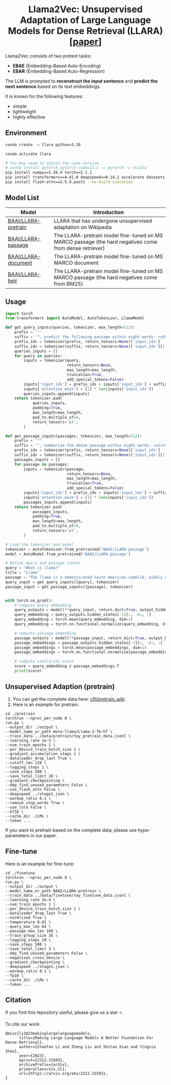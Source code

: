 <div align="center">
<h1> Llama2Vec: Unsupervised Adaptation of Large Language Models for Dense Retrieval (LLARA) [<a href="https://arxiv.org/abs/2312.15503">paper</a>]</h1>
</div>

Llama2Vec consists of two pretext tasks:
- **EBAE** (Embedding-Based Auto-Encoding)
- **EBAR** (Embedding-Based Auto-Regression)

The LLM is prompted to **reconstruct the input sentence** and **predict the next sentence** based on its text embeddings.

It is known for the following features:
- simple
- lightweight
- highly effective

## Environment
```bash
conda create -n llara python=3.10

conda activate llara

# You may need to adjust the cuda version
# conda install pytorch pytorch-cuda=12.1 -c pytorch -c nvidia
pip install numpy==1.26.4 torch==2.1.1
pip install transformers==4.41.0 deepspeed==0.14.2 accelerate datasets peft pandas
pip install flash-attn==2.5.9.post1 --no-build-isolation
```

## Model List

| Model                                                        | Introduction                                                 |
| ------------------------------------------------------------ | ------------------------------------------------------------ |
| [BAAI/LLARA-pretrain](https://huggingface.co/BAAI/LLARA-pretrain) | LLARA that has undergone unsupervised adaptation on Wikipedia |
| [BAAI/LLARA-passage](https://huggingface.co/BAAI/LLARA-passage) | The LLARA-pretrain model fine-tuned on MS MARCO passage (the hard negatives come from dense retriever) |
| [BAAI/LLARA-document](https://huggingface.co/BAAI/LLARA-document) | The LLARA-pretrain model fine-tuned on MS MARCO document     |
| [BAAI/LLARA-beir](https://huggingface.co/BAAI/LLARA-beir)    | The LLARA-pretrain model fine-tuned on MS MARCO passage (the hard negatives come from BM25) |

## Usage

```python
import torch
from transformers import AutoModel, AutoTokenizer, LlamaModel

def get_query_inputs(queries, tokenizer, max_length=512):
    prefix = '"'
    suffix = '", predict the following passage within eight words: <s9><s10><s11><s12><s13><s14><s15><s16>'
    prefix_ids = tokenizer(prefix, return_tensors=None)['input_ids']
    suffix_ids = tokenizer(suffix, return_tensors=None)['input_ids'][1:]
    queries_inputs = []
    for query in queries:
        inputs = tokenizer(query,
                           return_tensors=None,
                           max_length=max_length,
                           truncation=True,
                           add_special_tokens=False)
        inputs['input_ids'] = prefix_ids + inputs['input_ids'] + suffix_ids
        inputs['attention_mask'] = [1] * len(inputs['input_ids'])
        queries_inputs.append(inputs)
    return tokenizer.pad(
            queries_inputs,
            padding=True,
            max_length=max_length,
            pad_to_multiple_of=8,
            return_tensors='pt',
        )

def get_passage_inputs(passages, tokenizer, max_length=512):
    prefix = '"'
    suffix = '", summarize the above passage within eight words: <s1><s2><s3><s4><s5><s6><s7><s8>'
    prefix_ids = tokenizer(prefix, return_tensors=None)['input_ids']
    suffix_ids = tokenizer(suffix, return_tensors=None)['input_ids'][1:]
    passages_inputs = []
    for passage in passages:
        inputs = tokenizer(passage,
                           return_tensors=None,
                           max_length=max_length,
                           truncation=True,
                           add_special_tokens=False)
        inputs['input_ids'] = prefix_ids + inputs['input_ids'] + suffix_ids
        inputs['attention_mask'] = [1] * len(inputs['input_ids'])
        passages_inputs.append(inputs)
    return tokenizer.pad(
            passages_inputs,
            padding=True,
            max_length=max_length,
            pad_to_multiple_of=8,
            return_tensors='pt',
        )

# Load the tokenizer and model
tokenizer = AutoTokenizer.from_pretrained('BAAI/LLARA-passage')
model = AutoModel.from_pretrained('BAAI/LLARA-passage')

# Define query and passage inputs
query = "What is llama?"
title = "Llama"
passage = "The llama is a domesticated South American camelid, widely used as a meat and pack animal by Andean cultures since the pre-Columbian era."
query_input = get_query_inputs([query], tokenizer)
passage_input = get_passage_inputs([passage], tokenizer)


with torch.no_grad():
    # compute query embedding
    query_outputs = model(**query_input, return_dict=True, output_hidden_states=True)
    query_embedding = query_outputs.hidden_states[-1][:, -8:, :]
    query_embedding = torch.mean(query_embedding, dim=1)
    query_embedding = torch.nn.functional.normalize(query_embedding, dim=-1)

    # compute passage embedding
    passage_outputs = model(**passage_input, return_dict=True, output_hidden_states=True)
    passage_embeddings = passage_outputs.hidden_states[-1][:, -8:, :]
    passage_embeddings = torch.mean(passage_embeddings, dim=1)
    passage_embeddings = torch.nn.functional.normalize(passage_embeddings, dim=-1)

    # compute similarity score
    score = query_embedding @ passage_embeddings.T
    print(score)

```

## Unsupervised Adaption (pretrain)
1. You can get the complete data here: [cfli/pretrain_wiki](https://huggingface.co/datasets/cfli/pretrain_wiki)
2. Here is an example for pretrain:
```shell
cd ./pretrain
torchrun --nproc_per_node 8 \
run.py \
--output_dir ./output \
--model_name_or_path meta-llama/Llama-2-7b-hf \
--train_data ../data/pretrain/toy_pretrain_data.jsonl \
--learning_rate 1e-5 \
--num_train_epochs 1 \
--per_device_train_batch_size 1 \
--gradient_accumulation_steps 1 \
--dataloader_drop_last True \
--cutoff_len 128 \
--logging_steps 1 \
--save_steps 500 \
--save_total_limit 20 \
--gradient_checkpointing \
--ddp_find_unused_parameters False \
--use_flash_attn False \
--deepspeed ../stage1.json \
--warmup_ratio 0.1 \
--remove_stop_words True \
--use_lora False \
--bf16 \
--cache_dir ./LMs \
--token ...
```
If you want to pretrain based on the complete data, please use hype-parameters in our paper.

## Fine-tune

Here is an example for fine-tune:
```shell
cd ./finetune
torchrun --nproc_per_node 8 \
run.py \
--output_dir ./output \
--model_name_or_path BAAI/LLARA-pretrain \
--train_data ../data/finetune/toy_finetune_data.jsonl \
--learning_rate 3e-4 \
--num_train_epochs 1 \
--per_device_train_batch_size 1 \
--dataloader_drop_last True \
--normlized True \
--temperature 0.01 \
--query_max_len 64 \
--passage_max_len 160 \
--train_group_size 16 \
--logging_steps 10 \
--save_steps 500 \
--save_total_limit 3 \
--ddp_find_unused_parameters False \
--negatives_cross_device \
--gradient_checkpointing \
--deepspeed ../stage1.json \
--warmup_ratio 0.1 \
--fp16 \
--cache_dir ./LMs \
--token ...
```

## Citation

If you find this repository useful, please give us a star ⭐.

To cite our work:

```
@misc{li2023makinglargelanguagemodels,
      title={Making Large Language Models A Better Foundation For Dense Retrieval}, 
      author={Chaofan Li and Zheng Liu and Shitao Xiao and Yingxia Shao},
      year={2023},
      eprint={2312.15503},
      archivePrefix={arXiv},
      primaryClass={cs.CL},
      url={https://arxiv.org/abs/2312.15503}, 
}
```
